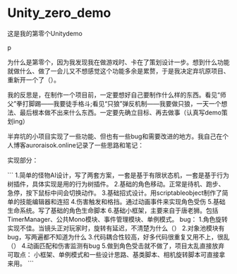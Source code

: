 # Unity_zero_demo
<p>这是我的第零个Unitydemo</p>p
<p>为什么是第零个，因为我发现我在做游戏时、卡在了策划设计一步。想到什么功能就做什么、做了一会儿又不想感觉这个功能多余是累赘，于是我决定弃坑原项目、重新开一个了（）。</p>
<p>我的反思是，在制作一个项目前，一定要想好自己要制作什么样的东西。看见“师父”拳打脚踢——我要徒手格斗;看见“只狼”弹反机制——我要做只狼，一天一个想法、最后根本做不出来什么东西。一定要先确立目标、再去做事（认真写demo策划ing）</p>
<p>半弃坑的小项目实现了一些功能、但也有一些bug和需要改进的地方。我自己在个人博客auroraisok.online记录了一些思路和笔记：</p>
<p>实现部分：</p>
```
1.简单的怪物AI设计，写了两套方案，一套是基于有限状态机，一套是基于行为树插件，具体实现是用的行为树插件。
2.基础的角色移动。正常是待机、跑步、急停，按下鼠标中间会切换动作。
3.基础招式设计。用scriptableobject制作了简单的技能编辑器和连招
4.伤害触发和格挡。通过动画事件来实现角色受伤
5.基础生命系统。写了基础的角色生命脚本
6.基础小框架，主要来自于唐老狮。包括TimerManager、公共Mono模块、事件管理模块、单例模式。
bug：
1.角色旋转实现不佳。当镜头正对玩家时，旋转有延迟，不清楚为什么（）
2.对象池模块有bug，写两遍都不知道为什么
3.代码耦合性较高，好多代码很重复又用不上，很乱（）
4.动画匹配和伤害监测有bug
5.做到角色受击就不做了，项目太乱直接放弃
可取点：
小框架、单例模式和一些设计思路、基类脚本、相机旋转脚本可直接拿来用。
```
